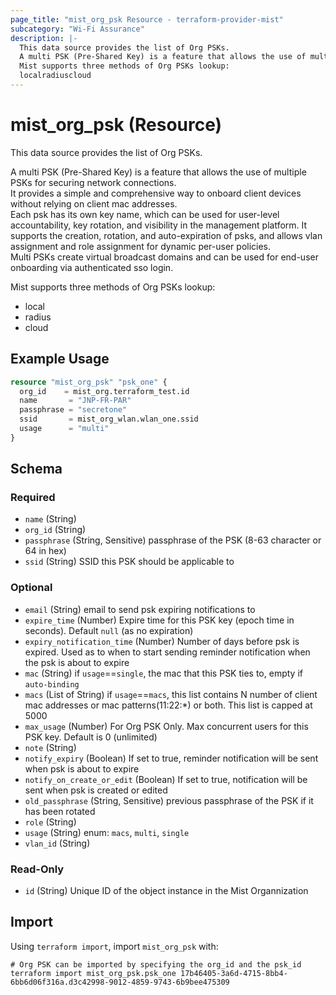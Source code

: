 ```yaml
---
page_title: "mist_org_psk Resource - terraform-provider-mist"
subcategory: "Wi-Fi Assurance"
description: |-
  This data source provides the list of Org PSKs.
  A multi PSK (Pre-Shared Key) is a feature that allows the use of multiple PSKs for securing network connections.It provides a simple and comprehensive way to onboard client devices without relying on client mac addresses.Each psk has its own key name, which can be used for user-level accountability, key rotation, and visibility in the management platform. It supports the creation, rotation, and auto-expiration of psks, and allows vlan assignment and role assignment for dynamic per-user policies.Multi PSKs create virtual broadcast domains and can be used for end-user onboarding via authenticated sso login.
  Mist supports three methods of Org PSKs lookup:
  localradiuscloud
---
```


# mist_org_psk (Resource)

This data source provides the list of Org PSKs.

A multi PSK (Pre-Shared Key) is a feature that allows the use of multiple PSKs for securing network connections.  
It provides a simple and comprehensive way to onboard client devices without relying on client mac addresses.  
Each psk has its own key name, which can be used for user-level accountability, key rotation, and visibility in the management platform. It supports the creation, rotation, and auto-expiration of psks, and allows vlan assignment and role assignment for dynamic per-user policies.  
Multi PSKs create virtual broadcast domains and can be used for end-user onboarding via authenticated sso login.

Mist supports three methods of Org PSKs lookup:
* local
* radius
* cloud


## Example Usage

```terraform
resource "mist_org_psk" "psk_one" {
  org_id    = mist_org.terraform_test.id
  name       = "JNP-FR-PAR"
  passphrase = "secretone"
  ssid       = mist_org_wlan.wlan_one.ssid
  usage      = "multi"
}
```

<!-- schema generated by tfplugindocs -->
## Schema

### Required

- `name` (String)
- `org_id` (String)
- `passphrase` (String, Sensitive) passphrase of the PSK (8-63 character or 64 in hex)
- `ssid` (String) SSID this PSK should be applicable to

### Optional

- `email` (String) email to send psk expiring notifications to
- `expire_time` (Number) Expire time for this PSK key (epoch time in seconds). Default `null` (as no expiration)
- `expiry_notification_time` (Number) Number of days before psk is expired. Used as to when to start sending reminder notification when the psk is about to expire
- `mac` (String) if `usage`==`single`, the mac that this PSK ties to, empty if `auto-binding`
- `macs` (List of String) if `usage`==`macs`, this list contains N number of client mac addresses or mac patterns(11:22:*) or both. This list is capped at 5000
- `max_usage` (Number) For Org PSK Only. Max concurrent users for this PSK key. Default is 0 (unlimited)
- `note` (String)
- `notify_expiry` (Boolean) If set to true, reminder notification will be sent when psk is about to expire
- `notify_on_create_or_edit` (Boolean) If set to true, notification will be sent when psk is created or edited
- `old_passphrase` (String, Sensitive) previous passphrase of the PSK if it has been rotated
- `role` (String)
- `usage` (String) enum: `macs`, `multi`, `single`
- `vlan_id` (String)

### Read-Only

- `id` (String) Unique ID of the object instance in the Mist Organnization



## Import
Using `terraform import`, import `mist_org_psk` with:
```shell
# Org PSK can be imported by specifying the org_id and the psk_id
terraform import mist_org_psk.psk_one 17b46405-3a6d-4715-8bb4-6bb6d06f316a.d3c42998-9012-4859-9743-6b9bee475309
```